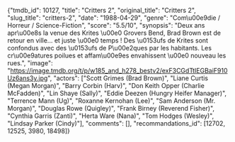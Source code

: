 {"tmdb_id": 10127, "title": "Critters 2", "original_title": "Critters 2", "slug_title": "critters-2", "date": "1988-04-29", "genre": "Com\u00e9die / Horreur / Science-Fiction", "score": "5.5/10", "synopsis": "Deux ans apr\u00e8s la venue des Krites \u00e0 Grovers Bend, Brad Brown est de retour en ville... et juste \u00e0 temps ! Des \u0153ufs de Krites sont confondus avec des \u0153ufs de P\u00e2ques par les habitants. Les cr\u00e9atures poilues et affam\u00e9es envahissent \u00e0 nouveau les rues.", "image": "https://image.tmdb.org/t/p/w185_and_h278_bestv2/exF3CGdTtIEGBaiF910Uz6ans3y.jpg", "actors": ["Scott Grimes (Brad Brown)", "Liane Curtis (Megan Morgan)", "Barry Corbin (Harv)", "Don Keith Opper (Charlie McFadden)", "Lin Shaye (Sally)", "Eddie Deezen (Hungry Heifer Manager)", "Terrence Mann (Ug)", "Roxanne Kernohan (Lee)", "Sam Anderson (Mr. Morgan)", "Douglas Rowe (Quigley)", "Frank Birney (Reverend Fisher)", "Cynthia Garris (Zanti)", "Herta Ware (Nana)", "Tom Hodges (Wesley)", "Lindsay Parker (Cindy)"], "comments": [], "recommandations_id": [12702, 12525, 3980, 18498]}